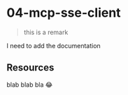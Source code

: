 # 04-mcp-sse-client

> this is a remark

I need to add the documentation

## Resources

blab blab bla 😂